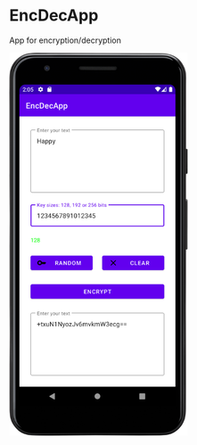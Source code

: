 # EncDecApp
App for encryption/decryption

<img src="https://github.com/HamletNadirian/EncDecApp/blob/master/Screenshot_20230328_160314.png" width="320">
